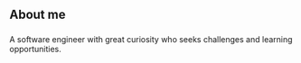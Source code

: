 <h2 align="left">About me</h2>

###

<p align="left">A software engineer with great curiosity who seeks challenges and learning opportunities.</p>

###

###


###

